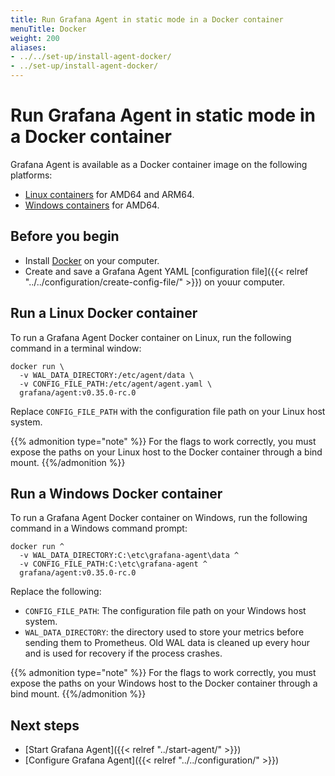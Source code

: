```yaml
---
title: Run Grafana Agent in static mode in a Docker container
menuTitle: Docker
weight: 200
aliases:
- ../../set-up/install-agent-docker/
- ../set-up/install-agent-docker/
---
```


# Run Grafana Agent in static mode in a Docker container

Grafana Agent is available as a Docker container image on the following platforms:

* [Linux containers][] for AMD64 and ARM64.
* [Windows containers][] for AMD64.

[Linux containers]: #run-a-linux-docker-container
[Windows containers]: #run-a-windows-docker-container

## Before you begin

* Install [Docker][] on your computer.
* Create and save a Grafana Agent YAML [configuration file]({{< relref "../../configuration/create-config-file/" >}}) on youur computer.

[Docker]: https://docker.io

## Run a Linux Docker container

To run a Grafana Agent Docker container on Linux, run the following command in a terminal window:

```shell
docker run \
  -v WAL_DATA_DIRECTORY:/etc/agent/data \
  -v CONFIG_FILE_PATH:/etc/agent/agent.yaml \
  grafana/agent:v0.35.0-rc.0
```

Replace `CONFIG_FILE_PATH` with the configuration file path on your Linux host system.

{{% admonition type="note" %}}
For the flags to work correctly, you must expose the paths on your Linux host to the Docker container through a bind mount.
{{%/admonition %}}

## Run a Windows Docker container

To run a Grafana Agent Docker container on Windows, run the following command in a Windows command prompt:

```shell
docker run ^
  -v WAL_DATA_DIRECTORY:C:\etc\grafana-agent\data ^
  -v CONFIG_FILE_PATH:C:\etc\grafana-agent ^
  grafana/agent:v0.35.0-rc.0
```

Replace the following:

* `CONFIG_FILE_PATH`: The configuration file path on your Windows host system.
* `WAL_DATA_DIRECTORY`: the directory used to store your metrics before sending them to Prometheus. Old WAL data is cleaned up every hour and is used for recovery if the process crashes.

{{% admonition type="note" %}}
For the flags to work correctly, you must expose the paths on your Windows host to the Docker container through a bind mount.
{{%/admonition %}}

## Next steps

- [Start Grafana Agent]({{< relref "../start-agent/" >}})
- [Configure Grafana Agent]({{< relref "../../configuration/" >}})
